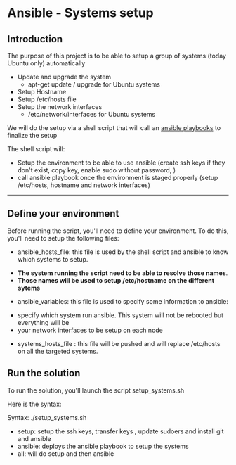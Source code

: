 # Ansible - Systems setup

## Introduction

The purpose of this project is to be able to setup a group of systems (today Ubuntu only) automatically

  * Update and upgrade the system 
  	- apt-get update / upgrade for Ubuntu systems
  * Setup Hostname
  * Setup /etc/hosts file
  * Setup the network interfaces
    - /etc/network/interfaces for Ubuntu systems

We will do the setup via a shell script that will call an [ansible playbooks](http://docs.ansible.com/ansible/playbooks.html) to finalize the setup

The shell script will: 

 * Setup the environment to be able to use ansible (create ssh keys if they don't exist, copy key, enable sudo without password, )
 * call ansible playbook once the environment is staged properly (setup /etc/hosts, hostname and network interfaces)

<hr>

## Define your environment

Before running the script, you'll need to define your environment. To do this, you'll need to setup the following files: 

 * ansible_hosts_file: this file is used by the shell script and ansible to know which systems to setup. 
  - **The system running the script need to be able to resolve those names**. 
  - **Those names will be used to setup /etc/hostname on the different sytems**
 * ansible_variables: this file is used to specify some information to ansible: 
  - specify which system run ansible. This system will not be rebooted but everything will be
  - your network interfaces to be setup on each node
 * systems_hosts_file : this file will be pushed and will replace /etc/hosts on all the targeted systems. 

## Run the solution

To run the solution, you'll launch the script setup_systems.sh

Here is the syntax: 

Syntax: ./setup_systems.sh <setup or ansible or all> 
 * setup: setup the ssh keys, transfer keys , update sudoers and install git and ansible
 * ansible: deploys the ansible playbook to setup the systems
 * all: will do setup and then ansible

